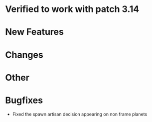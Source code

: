 # Verified to work with patch 3.14

# New Features 

# Changes

# Other

# Bugfixes
* Fixed the spawn artisan decision appearing on non frame planets